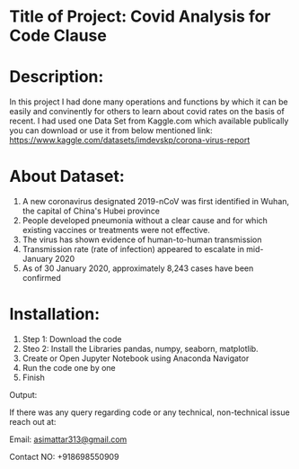 # Title of Project: Covid Analysis for Code Clause
 
# Description:
In this project I had done many operations and functions by which it can be easily and convinently for others to learn about covid rates on the basis of recent. I had used one Data Set from Kaggle.com which available publically you can download or use it from below mentioned link: https://www.kaggle.com/datasets/imdevskp/corona-virus-report 

# About Dataset:
1. A new coronavirus designated 2019-nCoV was first identified in Wuhan, the capital of China's Hubei province
2. People developed pneumonia without a clear cause and for which existing vaccines or treatments were not effective.
3. The virus has shown evidence of human-to-human transmission
4. Transmission rate (rate of infection) appeared to escalate in mid-January 2020
5. As of 30 January 2020, approximately 8,243 cases have been confirmed

# Installation:

1. Step 1: Download the code 
2. Steo 2: Install the Libraries pandas, numpy, seaborn, matplotlib.
3. Create or Open Jupyter Notebook using Anaconda Navigator
4. Run the code one by one 
5. Finish


Output: 

If there was any query regarding code or any technical, non-technical issue reach out at:

Email: asimattar313@gmail.com

Contact NO: +918698550909
